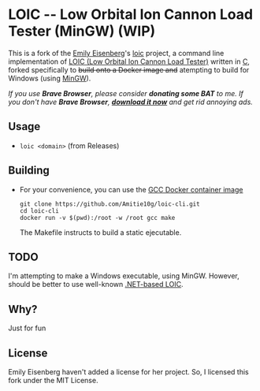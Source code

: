 # LOIC -- Low Orbital Ion Cannon Load Tester (MinGW) (WIP)

This is a fork of the [Emily Eisenberg](https://github.com/xymostech)'s [loic](https://github.com/xymostech/loic) project, a command line implementation of [LOIC (Low Orbital Ion Cannon Load Tester)](https://en.wikipedia.org/wiki/Low_Orbit_Ion_Cannon) written in [C](https://en.wikipedia.org/wiki/C_%28programming_language%29), forked specifically to <s>build onto a Docker image and</s> atempting to build for Windows (using [MinGW](https://en.wikipedia.org/wiki/MinGW)).

*If you use **Brave Browser**, please consider **donating some BAT** to me. If you don't have **Brave Browser**, **[download it now](https://brave.com/ami810)** and get rid annoying ads.*

## Usage
* ``loic <domain>`` (from Releases)

## Building
* For your convenience, you can use the [GCC Docker container image](https://hub.docker.com/_/gcc)
  ```
  git clone https://github.com/Amitie10g/loic-cli.git
  cd loic-cli
  docker run -v $(pwd):/root -w /root gcc make
  ```
  The Makefile instructs to build a static ejecutable.

## TODO
I'm attempting to make a Windows executable, using MinGW. However, should be better to use well-known [.NET-based LOIC](https://github.com/NewEraCracker/LOIC).

## Why?
Just for fun

## License
Emily Eisenberg haven't added a license for her project. So, I licensed this fork under the MIT License.
